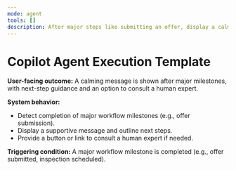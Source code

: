 ```yaml
---
mode: agent
tools: []
description: After major steps like submitting an offer, display a calming UX message. Offers next-step guidance and option to consult a human expert.
---
```


# Copilot Agent Execution Template

**User-facing outcome:**
A calming message is shown after major milestones, with next-step guidance and an option to consult a human expert.

**System behavior:**

- Detect completion of major workflow milestones (e.g., offer submission).
- Display a supportive message and outline next steps.
- Provide a button or link to consult a human expert if needed.

**Triggering condition:**
A major workflow milestone is completed (e.g., offer submitted, inspection scheduled).
